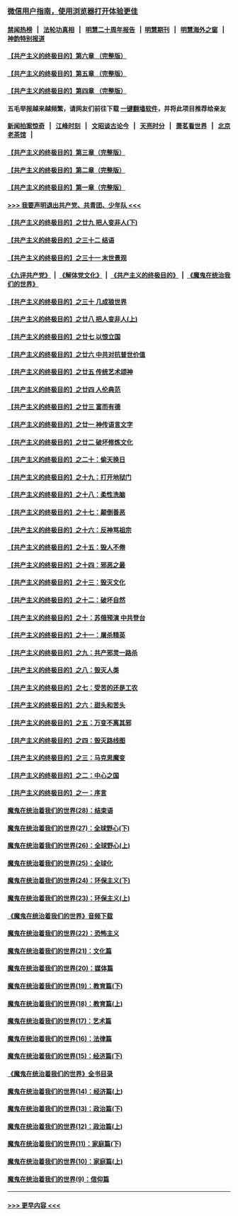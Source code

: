 ### [微信用户指南，使用浏览器打开体验更佳](https://github.com/gfw-breaker/banned-news1/blob/master/indexes/wechat-guide.md?t=0)
#### [禁闻热榜](热点新闻.md?t=0)  &nbsp;&nbsp;|&nbsp;&nbsp; [法轮功真相](https://github.com/gfw-breaker/truth/blob/master/README.md?t=0) &nbsp;&nbsp;|&nbsp;&nbsp; [明慧二十周年报告](https://github.com/gfw-breaker/mh-reports/blob/master/README.md?t=0) &nbsp;&nbsp;|&nbsp;&nbsp;[明慧期刊](https://github.com/gfw-breaker/mh-qikan) &nbsp;&nbsp;|&nbsp;&nbsp; [明慧海外之窗](https://github.com/gfw-breaker/mh-news/blob/master/README.md?t=0) &nbsp;&nbsp;|&nbsp;&nbsp; [神韵特别报道](https://github.com/gfw-breaker/mh-news/blob/master/shenyun.md?t=0)
#### [【共产主义的终极目的】第六章 （完整版）](../pages/nsc422/n11428913.md?t=02071833) 
#### [【共产主义的终极目的】第五章 （完整版）](../pages/nsc422/n11428912.md?t=02071833) 
#### [【共产主义的终极目的】第四章 （完整版）](../pages/nsc422/n11428907.md?t=02071833) 
#### 五毛举报越来越频繁，请网友们前往下载 [一键翻墙软件](https://github.com/gfw-breaker/ssr-accounts)，并将此项目推荐给亲友
#### [新闻拍案惊奇](https://github.com/gfw-breaker/banned-news1/blob/master/pages/link4.md) &nbsp;&nbsp;|&nbsp;&nbsp; [江峰时刻](https://github.com/gfw-breaker/banned-news1/blob/master/pages/link4.md) &nbsp;&nbsp;|&nbsp;&nbsp; [文昭谈古论今](https://github.com/gfw-breaker/banned-news1/blob/master/pages/link4.md) &nbsp;&nbsp;|&nbsp;&nbsp; [天亮时分](https://github.com/gfw-breaker/banned-news1/blob/master/pages/link4.md) &nbsp;&nbsp;|&nbsp;&nbsp; [萧茗看世界](https://github.com/gfw-breaker/banned-news1/blob/master/pages/link4.md) &nbsp;&nbsp;|&nbsp;&nbsp; [北京老茶馆](https://github.com/gfw-breaker/banned-news1/blob/master/pages/link4.md) &nbsp;&nbsp;|&nbsp;&nbsp; 
#### [【共产主义的终极目的】第三章（完整版）](../pages/nsc422/n11428848.md?t=02071833) 
#### [【共产主义的终极目的】第二章（完整版）](../pages/nsc422/n11428831.md?t=02071833) 
#### [【共产主义的终极目的】第一章（完整版）](../pages/nsc422/n11417651.md?t=02071833) 
#### [>>> 我要声明退出共产党、共青团、少年队 <<<](https://github.com/begood0513/goodnews/blob/master/quit/letter.md) 
#### [【共产主义的终极目的】之廿九 把人变非人(下)](../pages/nsc422/n11344140.md?t=02071833) 
#### [【共产主义的终极目的】之三十二 结语](../pages/nsc422/n11360535.md?t=02071833) 
#### [【共产主义的终极目的】之三十一 末世景观](../pages/nsc422/n11351129.md?t=02071833) 
#### [《九评共产党》](https://github.com/begood0513/9ping.md/blob/master/README.md) &nbsp;|&nbsp; [《解体党文化》](../../../../jtdwh.md/blob/master/README.md)  &nbsp;|&nbsp; [《共产主义的终极目的》](../../../../gczydzjmd.md/blob/master/README.md) &nbsp;|&nbsp; [《魔鬼在统治我们的世界》](../../../../mgztzwmdsj.md/blob/master/README.md) 
#### [【共产主义的终极目的】之三十 几成狼世界](../pages/nsc422/n11348280.md?t=02071833) 
#### [【共产主义的终极目的】之廿八 把人变非人(上)](../pages/nsc422/n11340492.md?t=02071833) 
#### [【共产主义的终极目的】之廿七 以恨立国](../pages/nsc422/n11336944.md?t=02071833) 
#### [【共产主义的终极目的】之廿六 中共对抗普世价值](../pages/nsc422/n11324785.md?t=02071833) 
#### [【共产主义的终极目的】之廿五 传统艺术颂神](../pages/nsc422/n11296396.md?t=02071833) 
#### [【共产主义的终极目的】之廿四 人伦典范](../pages/nsc422/n11296397.md?t=02071833) 
#### [【共产主义的终极目的】之廿三 富而有德](../pages/nsc422/n11283598.md?t=02071833) 
#### [【共产主义的终极目的】之廿一 神传语言文字](../pages/nsc422/n11263265.md?t=02071833) 
#### [【共产主义的终极目的】之廿二 破坏修炼文化](../pages/nsc422/n11245728.md?t=02071833) 
#### [【共产主义的终极目的】之二十：偷天换日](../pages/nsc422/n11238846.md?t=02071833) 
#### [【共产主义的终极目的】之十九：打开地狱门](../pages/nsc422/n11206376.md?t=02071833) 
#### [【共产主义的终极目的】之十八：柔性洗脑](../pages/nsc422/n11199994.md?t=02071833) 
#### [【共产主义的终极目的】之十七：颠倒善恶](../pages/nsc422/n11179782.md?t=02071833) 
#### [【共产主义的终极目的】之十六：反神骂祖宗](../pages/nsc422/n11166798.md?t=02071833) 
#### [【共产主义的终极目的】之十五：毁人不倦](../pages/nsc422/n11166792.md?t=02071833) 
#### [【共产主义的终极目的】之十四：邪恶之最](../pages/nsc422/n11150249.md?t=02071833) 
#### [【共产主义的终极目的】之十三：毁灭文化](../pages/nsc422/n11135227.md?t=02071833) 
#### [【共产主义的终极目的】之十二：破坏自然](../pages/nsc422/n11135214.md?t=02071833) 
#### [【共产主义的终极目的】之十：苏俄预演 中共登台](../pages/nsc422/n11118424.md?t=02071833) 
#### [【共产主义的终极目的】之十一：屠杀精英](../pages/nsc422/n11118442.md?t=02071833) 
#### [【共产主义的终极目的】之九：共产邪灵一路杀](../pages/nsc422/n11114139.md?t=02071833) 
#### [【共产主义的终极目的】之八：毁灭人类](../pages/nsc422/n11108503.md?t=02071833) 
#### [【共产主义的终极目的】之七：受苦的还是工农](../pages/nsc422/n11101809.md?t=02071833) 
#### [【共产主义的终极目的】之六：甜头和苦头](../pages/nsc422/n11096971.md?t=02071833) 
#### [【共产主义的终极目的】之五：万变不离其邪](../pages/nsc422/n11091285.md?t=02071833) 
#### [【共产主义的终极目的】之四：毁灭路线图](../pages/nsc422/n11086284.md?t=02071833) 
#### [【共产主义的终极目的】之三：马克思魔变](../pages/nsc422/n11061941.md?t=02071833) 
#### [【共产主义的终极目的】之二：中心之国](../pages/nsc422/n11047728.md?t=02071833) 
#### [【共产主义的终极目的】之一：序言](../pages/nsc422/n11086077.md?t=02071833) 
#### [魔鬼在统治着我们的世界(28)：结束语](../pages/nsc422/n10936246.md?t=02071833) 
#### [魔鬼在统治着我们的世界(27)：全球野心(下)](../pages/nsc422/n10928319.md?t=02071833) 
#### [魔鬼在统治着我们的世界(26)：全球野心(上)](../pages/nsc422/n10900318.md?t=02071833) 
#### [魔鬼在统治着我们的世界(25)：全球化](../pages/nsc422/n10788205.md?t=02071833) 
#### [魔鬼在统治着我们的世界(24)：环保主义(下)](../pages/nsc422/n10695307.md?t=02071833) 
#### [魔鬼在统治着我们的世界(23)：环保主义(上)](../pages/nsc422/n10688613.md?t=02071833) 
#### [《魔鬼在统治着我们的世界》音频下载](../pages/nsc422/n10635553.md?t=02071833) 
#### [魔鬼在统治着我们的世界(22)：恐怖主义](../pages/nsc422/n10614727.md?t=02071833) 
#### [魔鬼在统治着我们的世界(21)：文化篇](../pages/nsc422/n10597706.md?t=02071833) 
#### [魔鬼在统治着我们的世界(20)：媒体篇](../pages/nsc422/n10586579.md?t=02071833) 
#### [魔鬼在统治着我们的世界(19)：教育篇(下)](../pages/nsc422/n10564808.md?t=02071833) 
#### [魔鬼在统治着我们的世界(18)：教育篇(上)](../pages/nsc422/n10526970.md?t=02071833) 
#### [魔鬼在统治着我们的世界(17)：艺术篇](../pages/nsc422/n10499093.md?t=02071833) 
#### [魔鬼在统治着我们的世界(16)：法律篇](../pages/nsc422/n10485969.md?t=02071833) 
#### [魔鬼在统治着我们的世界(15)：经济篇(下)](../pages/nsc422/n10469975.md?t=02071833) 
#### [《魔鬼在统治着我们的世界》全书目录](../pages/nsc422/n10464261.md?t=02071833) 
#### [魔鬼在统治着我们的世界(14)：经济篇(上)](../pages/nsc422/n10457370.md?t=02071833) 
#### [魔鬼在统治着我们的世界(13)：政治篇(下)](../pages/nsc422/n10448270.md?t=02071833) 
#### [魔鬼在统治着我们的世界(12)：政治篇(上)](../pages/nsc422/n10444576.md?t=02071833) 
#### [魔鬼在统治着我们的世界(11)：家庭篇(下)](../pages/nsc422/n10440961.md?t=02071833) 
#### [魔鬼在统治着我们的世界(10)：家庭篇(上)](../pages/nsc422/n10435448.md?t=02071833) 
#### [魔鬼在统治着我们的世界(9)：信仰篇](../pages/nsc422/n10432159.md?t=02071833) 

----
#### [ >>> 更早内容 <<< ](../indexes/nsc422-earlier.md)
